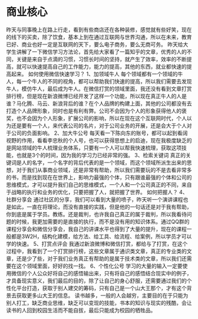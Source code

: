 # 商业核心

昨天与同事晚上在路上行走，看到有些商店还在各种装修，感觉就有些好笑，现在的线下的买卖，除了饮食，基本上到在通过互联网与世界沟通，所以在未来，教育已好、商业也好一定是互联网的天下，要么电子商务，要么无商可务。
昨天给大学生讲解了一下微信学习方法论，首先给大家看了一篇知乎的文章，优秀的人的不同，关键是来自于点滴的习惯，习惯长时间的坚持，就产生了效率，效率的不断提高，就可以快速提高自己的工作能力，能力的提高，其他的东西，就业都快速的提高起来。
如何使用微信快速学习？
1、加领域牛人
每个领域都有一个领域的牛人，每一个牛人的不同的视角，都可以帮助我们快速的提高，所以我们需要去发现牛人，模仿牛人，最后成为牛人。在微信打赏的领域里面，我还没有看到文章打赏排行榜，但是现在新浪微博已经开发了这样一个功能，所以现在真正牛人的人是谁？马化腾、马云、新浪背后的谁？在个人品牌的构建上面，其他的公司都没有去打造个人品牌形象，同时也是有利有弊。公司不会因为个人的形象获得他人的褒奖，也不会因为个人形象，扩展公司的影响，所以在现在这个互联网时代，个人以为还是要有一个人，来代表公司的名片，对于公司业务的开展，还是会大于个人对于公司的负面影响。
2、加大牛公号
每天看一下陈向东的账号，都可以起到看阔视野的作用，看看李忠秋的个人号，也可以获得思想上的启迪，现在我极度缺乏的是网站领域的牛人梳理业务体系，只要有一个人可以帮我快速梳理，获取这项技能，也就是3个的时间，因为我的学习力已经非常的强。
3、检索关键词
真正的关键词是人的名字，一个名字的背后代表的是一个领域，而这个领域所派生出来的思想，对于我们从事商业领域，还是非常有帮助，所以我们需要玩的不是去看非常多的书，而是找到现在在世界上，影响力最强的个体，只有跟谁最强的个体和公司的思维模式，才可以提升我们自己的思维模式，一个人和一个公司真正的不同，来自于战略的执行和业务的优化，只要把握了人，就把握了世界。
如何把握人？
4、社群分享会
通过社区的分享，我们可以看到大量的喷子，昨天听一个演讲课程也是如此，一直在将理论，而没有直接的实践，但是他的一句话还是对于我有帮助，你到底是属于学员。教练。还是裁判，也许我自己真正的属于裁判，所以我看待问题的时候，我更加需要的是直接的执行，而不是没有用的知识体系。通过QQ群的课程分享会和微信分享会，我自己的讲课水平也得到了大量的提升，现在的课程一般都是3W2H，结构化建模，给方法、给工具、给流程、给案例，所以学员才可以学的快速。
5、打赏点评会
我通过新浪微博和微信打赏，都给与了打赏，在这个过程中，我看到了一个打赏排行榜，这些文章属于通识类文章，真正的专业类的文章，还是少了些，对于我们业务真正有帮助的是属于技术类的文章，所以我们还需要在这个领域里面，好好的找一找。
6、个性化公号
学习的大量的输入一定要使用微信的个人公众好将自己的感悟输出来，只有将自己的感悟结合现实中的例子，才具备现实意义，我们最后的目的，除了让自己的身心舒服，还需要通过我们的个性化平台打造，获取于别人建交的筹码，只有自己是一个山大王那个，才有这个背景去获取更多山大王的信息。
读书越多，一般的人会越穷，主要目的在于只能为别人打工，缺乏商业思维，缺乏可以变现的技能，书本的知识与现实的残酷，会让读书的人回到校园生活而不能自拔，最后只能成为校园的牺牲品。
